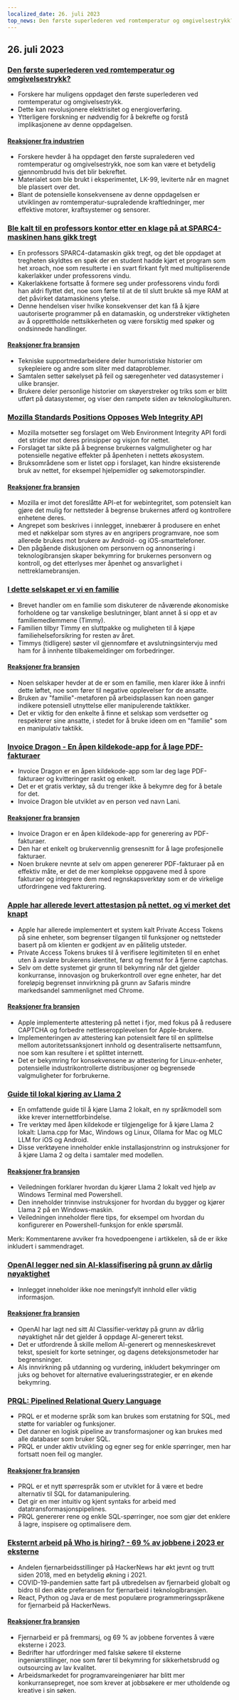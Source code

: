 ```yaml
---
localized_date: 26. juli 2023
top_news: Den første superlederen ved romtemperatur og omgivelsestrykk?
---
```


## 26. juli 2023

### [Den første superlederen ved romtemperatur og omgivelsestrykk?](https://arxiv.org/abs/2307.12008)

- Forskere har muligens oppdaget den første superlederen ved romtemperatur og omgivelsestrykk.
- Dette kan revolusjonere elektrisitet og energioverføring.
- Ytterligere forskning er nødvendig for å bekrefte og forstå implikasjonene av denne oppdagelsen.

#### [Reaksjoner fra industrien](http://news.ycombinator.com/item?id=36864624)

- Forskere hevder å ha oppdaget den første supralederen ved romtemperatur og omgivelsestrykk, noe som kan være et betydelig gjennombrudd hvis det blir bekreftet.
- Materialet som ble brukt i eksperimentet, LK-99, leviterte når en magnet ble plassert over det.
- Blant de potensielle konsekvensene av denne oppdagelsen er utviklingen av romtemperatur-supraledende kraftledninger, mer effektive motorer, kraftsystemer og sensorer.

### [Ble kalt til en professors kontor etter en klage på at SPARC4-maskinen hans gikk tregt](https://infosec.exchange/@paco/110772422266480371)

- En professors SPARC4-datamaskin gikk tregt, og det ble oppdaget at tregheten skyldtes en spøk der en student hadde kjørt et program som het xroach, noe som resulterte i en svart firkant fylt med multipliserende kakerlakker under professorens vindu.
- Kakerlakkene fortsatte å formere seg under professorens vindu fordi han aldri flyttet det, noe som førte til at de til slutt brukte så mye RAM at det påvirket datamaskinens ytelse.
- Denne hendelsen viser hvilke konsekvenser det kan få å kjøre uautoriserte programmer på en datamaskin, og understreker viktigheten av å opprettholde nettsikkerheten og være forsiktig med spøker og ondsinnede handlinger.

#### [Reaksjoner fra bransjen](http://news.ycombinator.com/item?id=36857314)

- Tekniske supportmedarbeidere deler humoristiske historier om sykepleiere og andre som sliter med dataproblemer.
- Samtalen setter søkelyset på feil og særegenheter ved datasystemer i ulike bransjer.
- Brukere deler personlige historier om skøyerstreker og triks som er blitt utført på datasystemer, og viser den rampete siden av teknologikulturen.

### [Mozilla Standards Positions Opposes Web Integrity API](https://github.com/mozilla/standards-positions/issues/852)

- Mozilla motsetter seg forslaget om Web Environment Integrity API fordi det strider mot deres prinsipper og visjon for nettet.
- Forslaget tar sikte på å begrense brukernes valgmuligheter og har potensielle negative effekter på åpenheten i nettets økosystem.
- Bruksområdene som er listet opp i forslaget, kan hindre eksisterende bruk av nettet, for eksempel hjelpemidler og søkemotorspindler.

#### [Reaksjoner fra bransjen](http://news.ycombinator.com/item?id=36857032)

- Mozilla er imot det foreslåtte API-et for webintegritet, som potensielt kan gjøre det mulig for nettsteder å begrense brukernes atferd og kontrollere enhetene deres.
- Angrepet som beskrives i innlegget, innebærer å produsere en enhet med et nøkkelpar som styres av en angripers programvare, noe som allerede brukes mot brukere av Android- og iOS-smarttelefoner.
- Den pågående diskusjonen om personvern og annonsering i teknologibransjen skaper bekymring for brukernes personvern og kontroll, og det etterlyses mer åpenhet og ansvarlighet i nettreklamebransjen.

### [I dette selskapet er vi en familie](https://pboyd.io/posts/at-company-we-are-family/)

- Brevet handler om en familie som diskuterer de nåværende økonomiske forholdene og tar vanskelige beslutninger, blant annet å si opp et av familiemedlemmene (Timmy).
- Familien tilbyr Timmy en sluttpakke og muligheten til å kjøpe familiehelseforsikring for resten av året.
- Timmys (tidligere) søster vil gjennomføre et avslutningsintervju med ham for å innhente tilbakemeldinger om forbedringer.

#### [Reaksjoner fra bransjen](http://news.ycombinator.com/item?id=36864476)

- Noen selskaper hevder at de er som en familie, men klarer ikke å innfri dette løftet, noe som fører til negative opplevelser for de ansatte.
- Bruken av "familie"-metaforen på arbeidsplassen kan noen ganger indikere potensiell utnyttelse eller manipulerende taktikker.
- Det er viktig for den enkelte å finne et selskap som verdsetter og respekterer sine ansatte, i stedet for å bruke ideen om en "familie" som en manipulativ taktikk.

### [Invoice Dragon - En åpen kildekode-app for å lage PDF-fakturaer](https://invoicedragon.com/)

- Invoice Dragon er en åpen kildekode-app som lar deg lage PDF-fakturaer og kvitteringer raskt og enkelt.
- Det er et gratis verktøy, så du trenger ikke å bekymre deg for å betale for det.
- Invoice Dragon ble utviklet av en person ved navn Lani.

#### [Reaksjoner fra bransjen](http://news.ycombinator.com/item?id=36860898)

- Invoice Dragon er en åpen kildekode-app for generering av PDF-fakturaer.
- Den har et enkelt og brukervennlig grensesnitt for å lage profesjonelle fakturaer.
- Noen brukere nevnte at selv om appen genererer PDF-fakturaer på en effektiv måte, er det de mer komplekse oppgavene med å spore fakturaer og integrere dem med regnskapsverktøy som er de virkelige utfordringene ved fakturering.

### [Apple har allerede levert attestasjon på nettet, og vi merket det knapt](https://httptoolkit.com/blog/apple-private-access-tokens-attestation/)

- Apple har allerede implementert et system kalt Private Access Tokens på sine enheter, som begrenser tilgangen til funksjoner og nettsteder basert på om klienten er godkjent av en pålitelig utsteder.
- Private Access Tokens brukes til å verifisere legitimiteten til en enhet uten å avsløre brukerens identitet, først og fremst for å fjerne captchas.
- Selv om dette systemet gir grunn til bekymring når det gjelder konkurranse, innovasjon og brukerkontroll over egne enheter, har det foreløpig begrenset innvirkning på grunn av Safaris mindre markedsandel sammenlignet med Chrome.

#### [Reaksjoner fra bransjen](http://news.ycombinator.com/item?id=36862494)

- Apple implementerte attestering på nettet i fjor, med fokus på å redusere CAPTCHA og forbedre nettleseropplevelsen for Apple-brukere.
- Implementeringen av attestering kan potensielt føre til en splittelse mellom autoritetssanksjonert innhold og desentraliserte nettsamfunn, noe som kan resultere i et splittet internett.
- Det er bekymring for konsekvensene av attestering for Linux-enheter, potensielle industrikontrollerte distribusjoner og begrensede valgmuligheter for forbrukerne.

### [Guide til lokal kjøring av Llama 2](https://replicate.com/blog/run-llama-locally)

- En omfattende guide til å kjøre Llama 2 lokalt, en ny språkmodell som ikke krever internettforbindelse.
- Tre verktøy med åpen kildekode er tilgjengelige for å kjøre Llama 2 lokalt: Llama.cpp for Mac, Windows og Linux, Ollama for Mac og MLC LLM for iOS og Android.
- Disse verktøyene inneholder enkle installasjonstrinn og instruksjoner for å kjøre Llama 2 og delta i samtaler med modellen.

#### [Reaksjoner fra bransjen](http://news.ycombinator.com/item?id=36865495)

- Veiledningen forklarer hvordan du kjører Llama 2 lokalt ved hjelp av Windows Terminal med Powershell.
- Den inneholder trinnvise instruksjoner for hvordan du bygger og kjører Llama 2 på en Windows-maskin.
- Veiledningen inneholder flere tips, for eksempel om hvordan du konfigurerer en Powershell-funksjon for enkle spørsmål.

Merk: Kommentarene avviker fra hovedpoengene i artikkelen, så de er ikke inkludert i sammendraget.

### [OpenAI legger ned sin AI-klassifisering på grunn av dårlig nøyaktighet](https://decrypt.co/149826/openai-quietly-shutters-its-ai-detection-tool)

- Innlegget inneholder ikke noe meningsfylt innhold eller viktig informasjon.

#### [Reaksjoner fra bransjen](http://news.ycombinator.com/item?id=36862850)

- OpenAI har lagt ned sitt AI Classifier-verktøy på grunn av dårlig nøyaktighet når det gjelder å oppdage AI-generert tekst.
- Det er utfordrende å skille mellom AI-generert og menneskeskrevet tekst, spesielt for korte setninger, og dagens deteksjonsmetoder har begrensninger.
- AIs innvirkning på utdanning og vurdering, inkludert bekymringer om juks og behovet for alternative evalueringsstrategier, er en økende bekymring.

### [PRQL: Pipelined Relational Query Language](https://github.com/PRQL/prql)

- PRQL er et moderne språk som kan brukes som erstatning for SQL, med støtte for variabler og funksjoner.
- Det danner en logisk pipeline av transformasjoner og kan brukes med alle databaser som bruker SQL.
- PRQL er under aktiv utvikling og egner seg for enkle spørringer, men har fortsatt noen feil og mangler.

#### [Reaksjoner fra bransjen](http://news.ycombinator.com/item?id=36866861)

- PRQL er et nytt spørrespråk som er utviklet for å være et bedre alternativ til SQL for datamanipulering.
- Det gir en mer intuitiv og kjent syntaks for arbeid med datatransformasjonspipelines.
- PRQL genererer rene og enkle SQL-spørringer, noe som gjør det enklere å lagre, inspisere og optimalisere dem.

### [Eksternt arbeid på Who is hiring? - 69 % av jobbene i 2023 er eksterne](https://blog.spatial.chat/tracking-hackernews-shifting-preferences-for-remote-jobs-over-5-years/)

- Andelen fjernarbeidsstillinger på HackerNews har økt jevnt og trutt siden 2018, med en betydelig økning i 2021.
- COVID-19-pandemien satte fart på utbredelsen av fjernarbeid globalt og bidro til den økte preferansen for fjernarbeid i teknologibransjen.
- React, Python og Java er de mest populære programmeringsspråkene for fjernarbeid på HackerNews.

#### [Reaksjoner fra bransjen](http://news.ycombinator.com/item?id=36863280)

- Fjernarbeid er på fremmarsj, og 69 % av jobbene forventes å være eksterne i 2023.
- Bedrifter har utfordringer med falske søkere til eksterne ingeniørstillinger, noe som fører til bekymring for sikkerhetsbrudd og outsourcing av lav kvalitet.
- Arbeidsmarkedet for programvareingeniører har blitt mer konkurransepreget, noe som krever at jobbsøkere er mer utholdende og kreative i sin søken.
